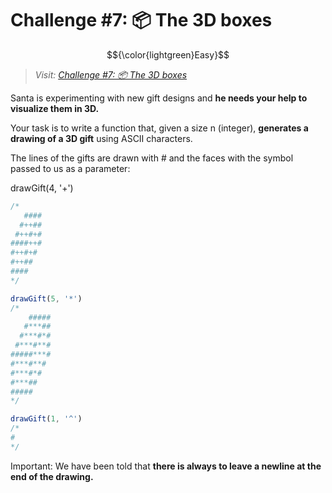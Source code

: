 # Challenge #7: 📦 The 3D boxes

$${\color{lightgreen}Easy}$$

>_Visit: [Challenge #7: 📦 The 3D boxes](https://adventjs.dev/challenges/2023/7)_

Santa is experimenting with new gift designs and **he needs your help to visualize
them in 3D.**

Your task is to write a function that, given a size n (integer), **generates a
drawing of a 3D gift** using ASCII characters.

The lines of the gifts are drawn with # and the faces with the symbol passed to
us as a parameter:

drawGift(4, '+')

```javascript
/*
   ####
  #++##
 #++#+#
####++#
#++#+#
#++##
####
*/

drawGift(5, '*')
/*
    #####
   #***##
  #***#*#
 #***#**#
#####***#
#***#**#
#***#*#
#***##
#####
*/

drawGift(1, '^')
/*
#
*/

```

Important: We have been told that **there is always to leave a newline at the
end of the drawing.**

